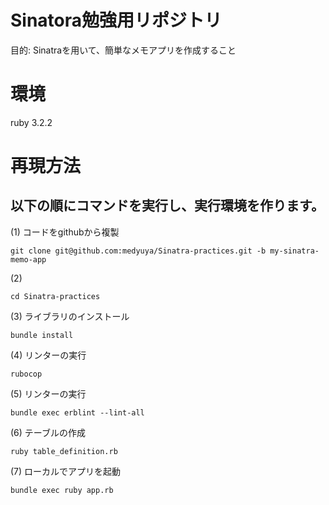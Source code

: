 # Sinatora勉強用リポジトリ
目的: Sinatraを用いて、簡単なメモアプリを作成すること

# 環境
ruby 3.2.2

# 再現方法
## 以下の順にコマンドを実行し、実行環境を作ります。
(1) コードをgithubから複製
```
git clone git@github.com:medyuya/Sinatra-practices.git -b my-sinatra-memo-app
```
(2)
```
cd Sinatra-practices
```
(3) ライブラリのインストール
```
bundle install
```
(4) リンターの実行
```
rubocop
```
(5) リンターの実行
```
bundle exec erblint --lint-all
```
(6) テーブルの作成
```
ruby table_definition.rb
```
(7) ローカルでアプリを起動
```
bundle exec ruby app.rb
```
